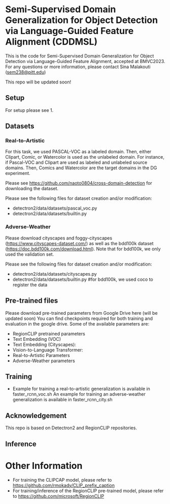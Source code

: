 # Semi-Supervised Domain Generalization for Object Detection via Language-Guided Feature Alignment 	(CDDMSL)

This is the code for Semi-Supervised Domain Generalization for Object Detection via Language-Guided Feature Alignment, accepted at BMVC2023.
For any questions or more information, please contact Sina Malakouti (sem238@pitt.edu)

This repo will be updated soon!

## Setup
For setup please see
1. 

## Datasets
### Real-to-Artistic
For this task, we used PASCAL-VOC as a labeled domain. Then, either Clipart, Comic, or Watercolor is used as the unlabeled domain. For instance, if Pascal-VOC and Clipart are used as labeled and unlabeled source domains. Then, Comics and Watercolor are the target domains in the DG experiment. 

Please see https://github.com/naoto0804/cross-domain-detection  for downloading the dataset. 

Please see the following files for dataset creation and/or modification: 

- detectron2/data/datasets/pascal_voc.py
- detectron2/data/datasets/builtin.py

### Adverse-Weather

Please download cityscapes and foggy-cityscapes (https://www.cityscapes-dataset.com/) as well as the bdd100k dataset (https://doc.bdd100k.com/download.html). Note that for bdd100k, we only used the validation set. 

Please see the following files for dataset creation and/or modification: 

- detectron2/data/datasets/cityscapes.py
- detectron2/data/datasets/builtin.py #for bdd100k, we used coco to register the data

## Pre-trained files

Please download pre-trained parameters from Google Drive here (will be updated soon)
You can find checkpoints required for both training and evaluation in the google drive. Some of the available parameters are: 
- RegionCLIP pretrained parameters
- Text Embedding (VOC)
- Text Embedding (Cityscapes):
- Vision-to-Language Transformer:
- Real-to-Artistic Parameters
- Adverse-Weather parameters


## Training 

- Example for training a real-to-artistic generalization is available in faster_rcnn_voc.sh
An example for training an adverse-weather generalization is available in faster_rcnn_city.sh

## Acknowledgement
This repo is based on Detectron2 and RegionCLIP repositories. 


## Inference

# Other Information
- For training the CLIPCAP  model, please refer to https://github.com/rmokady/CLIP_prefix_caption
- For training/inference of the RegionCLIP pre-trained model, please refer to https://github.com/microsoft/RegionCLIP
